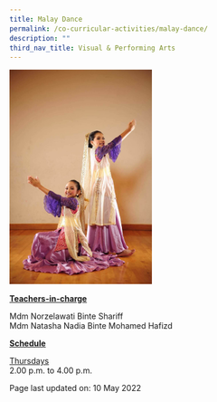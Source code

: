 ```yaml
---
title: Malay Dance
permalink: /co-curricular-activities/malay-dance/
description: ""
third_nav_title: Visual & Performing Arts
---
```

<img style="width: 50%;" src="/images/cca18.jpg" />
<p><u><strong>Teachers-in-charge</strong></u></p>
<p>Mdm Norzelawati Binte Shariff<br />Mdm Natasha Nadia Binte Mohamed Hafizd</p>
<p><u><strong>Schedule</strong></u></p>
<p><u>Thursdays</u><br />2.00 p.m. to 4.00 p.m.</p>
<p>Page last updated on: 10 May 2022</p>